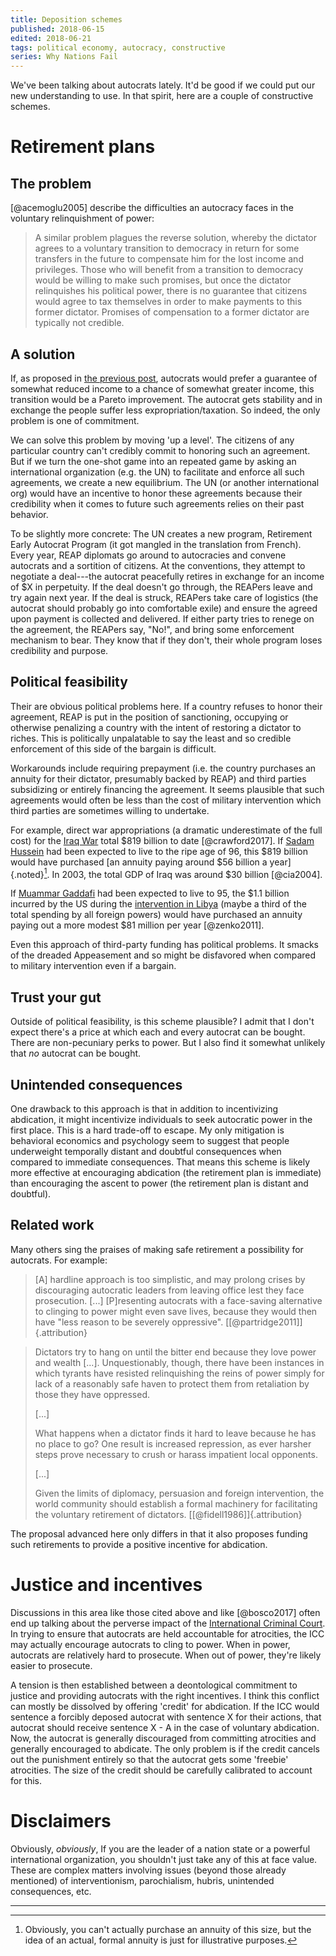 ```yaml
---
title: Deposition schemes
published: 2018-06-15
edited: 2018-06-21
tags: political economy, autocracy, constructive
series: Why Nations Fail
---
```


We've been talking about autocrats lately. It'd be good if we could put our new understanding to use. In that spirit, here are a couple of constructive schemes.

# Retirement plans

## The problem

[@acemoglu2005] describe the difficulties an autocracy faces in the voluntary relinquishment of power:

<blockquote>
A similar problem plagues the reverse solution, whereby the dictator agrees to a voluntary transition to democracy in return for some transfers in the future to compensate him for the lost income and privileges. Those who will benefit from a transition to democracy would be willing to make such promises, but once the dictator relinquishes his political power, there is no guarantee that citizens would agree to tax themselves in order to make payments to this former dictator. Promises of compensation to a former dictator are typically not credible.
</blockquote>

## A solution

If, as proposed in [the previous post](/posts/mo-money-mo-problems-autocrat-remix/), autocrats would prefer a guarantee of somewhat reduced income to a chance of somewhat greater income, this transition would be a Pareto improvement. The autocrat gets stability and in exchange the people suffer less expropriation/taxation. So indeed, the only problem is one of commitment.

We can solve this problem by moving 'up a level'. The citizens of any particular country can't credibly commit to honoring such an agreement. But if we turn the one-shot game into an repeated game by asking an international organization (e.g. the UN) to facilitate and enforce all such agreements, we create a new equilibrium. The UN (or another international org) would have an incentive to honor these agreements because their credibility when it comes to future such agreements relies on their past behavior.

To be slightly more concrete: The UN creates a new program, Retirement Early Autocrat Program (it got mangled in the translation from French). Every year, REAP diplomats go around to autocracies and convene autocrats and a sortition of citizens. At the conventions, they attempt to negotiate a deal---the autocrat peacefully retires in exchange for an income of $X in perpetuity. If the deal doesn't go through, the REAPers leave and try again next year. If the deal is struck, REAPers take care of logistics (the autocrat should probably go into comfortable exile) and ensure the agreed upon payment is collected and delivered. If either party tries to renege on the agreement, the REAPers say, "No!", and bring some enforcement mechanism to bear. They know that if they don't, their whole program loses credibility and purpose.

## Political feasibility

Their are obvious political problems here. If a country refuses to honor their agreement, REAP is put in the position of sanctioning, occupying or otherwise penalizing a country with the intent of restoring a dictator to riches. This is politically unpalatable to say the least and so credible enforcement of this side of the bargain is difficult.

Workarounds include requiring prepayment (i.e. the country purchases an annuity for their dictator, presumably backed by REAP) and third parties subsidizing or entirely financing the agreement. It seems plausible that such agreements would often be less than the cost of military intervention which third parties are sometimes willing to undertake.

For example, direct war appropriations (a dramatic underestimate of the full cost) for the [Iraq War](https://en.wikipedia.org/wiki/Iraq_War#Financial_cost) total $819 billion to date [@crawford2017]. If [Sadam Hussein](https://en.wikipedia.org/wiki/Saddam_Hussein) had been expected to live to the ripe age of 96, this $819 billion would have purchased [an annuity paying around $56 billion a year]{.noted}[^annuity]. In 2003, the total GDP of Iraq was around $30 billion [@cia2004].

<!--more-->

If [Muammar Gaddafi](https://en.wikipedia.org/wiki/Muammar_Gaddafi) had been expected to live to 95, the $1.1 billion incurred by the US during the [intervention in Libya](https://en.wikipedia.org/wiki/2011_military_intervention_in_Libya#Costs) (maybe a third of the total spending by all foreign powers) would have purchased an annuity paying out a more modest $81 million per year [@zenko2011].

Even this approach of third-party funding has political problems. It smacks of the dreaded Appeasement and so might be disfavored when compared to military intervention even if a bargain.

## Trust your gut

Outside of political feasibility, is this scheme plausible? I admit that I don't expect there's a price at which each and every autocrat can be bought. There are non-pecuniary perks to power. But I also find it somewhat unlikely that *no* autocrat can be bought.

## Unintended consequences

One drawback to this approach is that in addition to incentivizing abdication, it might incentivize individuals to seek autocratic power in the first place. This is a hard trade-off to escape. My only mitigation is behavioral economics and psychology seem to suggest that people underweight temporally distant and doubtful consequences when compared to immediate consequences. That means this scheme is likely more effective at encouraging abdication (the retirement plan is immediate) than encouraging the ascent to power (the retirement plan is distant and doubtful).

## Related work

Many others sing the praises of making safe retirement a possibility for autocrats. For example:

<blockquote>
[A] hardline approach is too simplistic, and may prolong crises by discouraging autocratic leaders from leaving office lest they face prosecution. [...] [P]resenting autocrats with a face-saving alternative to clinging to power might even save lives, because they would then have "less reason to be severely oppressive". [[@partridge2011]]{.attribution}
</blockquote>

<blockquote>
Dictators try to hang on until the bitter end because they love power and wealth [...]. Unquestionably, though, there have been instances in which tyrants have resisted relinquishing the reins of power simply for lack of a reasonably safe haven to protect them from retaliation by those they have oppressed.

[...]

What happens when a dictator finds it hard to leave because he has no place to go? One result is increased repression, as ever harsher steps prove necessary to crush or harass impatient local opponents.

[...]

Given the limits of diplomacy, persuasion and foreign intervention, the world community should establish a formal machinery for facilitating the voluntary retirement of dictators. [[@fidell1986]]{.attribution}
</blockquote>

The proposal advanced here only differs in that it also proposes funding such retirements to provide a positive incentive for abdication.

# Justice and incentives

Discussions in this area like those cited above and like [@bosco2017] often end up talking about the perverse impact of the [International Criminal Court](https://en.wikipedia.org/wiki/International_Criminal_Court). In trying to ensure that autocrats are held accountable for atrocities, the ICC may actually encourage autocrats to cling to power. When in power, autocrats are relatively hard to prosecute. When out of power, they're likely easier to prosecute.

A tension is then established between a deontological commitment to justice and providing autocrats with the right incentives. I think this conflict can mostly be dissolved by offering 'credit' for abdication. If the ICC would sentence a forcibly deposed autocrat with sentence X for their actions, that autocrat should receive sentence X - A in the case of voluntary abdication. Now, the autocrat is generally discouraged from committing atrocities and generally encouraged to abdicate. The only problem is if the credit cancels out the punishment entirely so that the autocrat gets some 'freebie' atrocities. The size of the credit should be carefully calibrated to account for this.

# Disclaimers

Obviously, *obviously*, If you are the leader of a nation state or a powerful international organization, you shouldn't just take any of this at face value. These are complex matters involving issues (beyond those already mentioned) of interventionism, parochialism, hubris, unintended consequences, etc.

<hr class="references">

[^annuity]: Obviously, you can't actually purchase an annuity of this size, but the idea of an actual, formal annuity is just for illustrative purposes.
